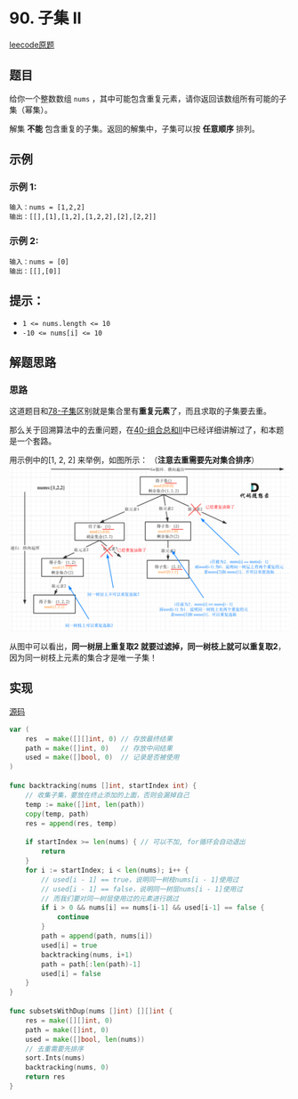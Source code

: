 # 90. 子集 II

[leecode原题](https://leetcode.cn/problems/subsets-ii/)

## 题目
给你一个整数数组 `nums` ，其中可能包含重复元素，请你返回该数组所有可能的子集（幂集）。

解集 **不能** 包含重复的子集。返回的解集中，子集可以按 **任意顺序** 排列。

## 示例

### 示例 1:

```text
输入：nums = [1,2,2]
输出：[[],[1],[1,2],[1,2,2],[2],[2,2]]
```

### 示例 2:

```text
输入：nums = [0]
输出：[[],[0]]
```

## 提示：
- `1 <= nums.length <= 10`
- `-10 <= nums[i] <= 10`

## 解题思路

### 思路

这道题目和[78-子集](78-子集.md)区别就是集合里有**重复元素**了，而且求取的子集要去重。

那么关于回溯算法中的去重问题，在[40-组合总和II](40-组合总和II.md)中已经详细讲解过了，和本题是一个套路。

用示例中的[1, 2, 2] 来举例，如图所示： （**注意去重需要先对集合排序**）     
![](images/90-solu.png)

从图中可以看出，**同一树层上重复取2 就要过滤掉，同一树枝上就可以重复取2**，因为同一树枝上元素的集合才是唯一子集！

## 实现

[源码](./code/90-subsets-ii/main.go)
```go
var (
	res  = make([][]int, 0) // 存放最终结果
	path = make([]int, 0)   // 存放中间结果
	used = make([]bool, 0)  // 记录是否被使用
)

func backtracking(nums []int, startIndex int) {
	// 收集子集，要放在终止添加的上面，否则会漏掉自己
	temp := make([]int, len(path))
	copy(temp, path)
	res = append(res, temp)

	if startIndex >= len(nums) { // 可以不加, for循环会自动退出
		return
	}
	for i := startIndex; i < len(nums); i++ {
		// used[i - 1] == true，说明同一树枝nums[i - 1]使用过
		// used[i - 1] == false，说明同一树层nums[i - 1]使用过
		// 而我们要对同一树层使用过的元素进行跳过
		if i > 0 && nums[i] == nums[i-1] && used[i-1] == false {
			continue
		}
		path = append(path, nums[i])
		used[i] = true
		backtracking(nums, i+1)
		path = path[:len(path)-1]
		used[i] = false
	}
}

func subsetsWithDup(nums []int) [][]int {
	res = make([][]int, 0)
	path = make([]int, 0)
	used = make([]bool, len(nums))
	// 去重需要先排序
	sort.Ints(nums)
	backtracking(nums, 0)
	return res
}

```
